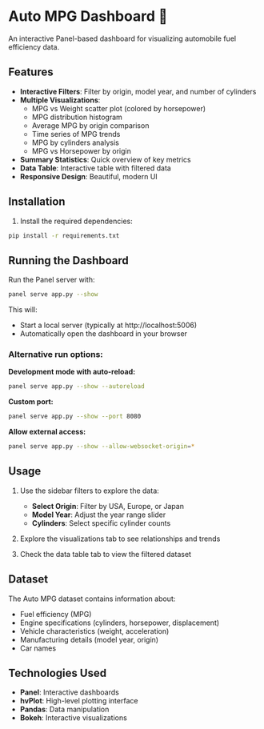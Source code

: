 # Auto MPG Dashboard 🚗

An interactive Panel-based dashboard for visualizing automobile fuel efficiency data.

## Features

- **Interactive Filters**: Filter by origin, model year, and number of cylinders
- **Multiple Visualizations**:
  - MPG vs Weight scatter plot (colored by horsepower)
  - MPG distribution histogram
  - Average MPG by origin comparison
  - Time series of MPG trends
  - MPG by cylinders analysis
  - MPG vs Horsepower by origin
- **Summary Statistics**: Quick overview of key metrics
- **Data Table**: Interactive table with filtered data
- **Responsive Design**: Beautiful, modern UI

## Installation

1. Install the required dependencies:

```bash
pip install -r requirements.txt
```

## Running the Dashboard

Run the Panel server with:

```bash
panel serve app.py --show
```

This will:
- Start a local server (typically at http://localhost:5006)
- Automatically open the dashboard in your browser

### Alternative run options:

**Development mode with auto-reload:**
```bash
panel serve app.py --show --autoreload
```

**Custom port:**
```bash
panel serve app.py --show --port 8080
```

**Allow external access:**
```bash
panel serve app.py --show --allow-websocket-origin=*
```

## Usage

1. Use the sidebar filters to explore the data:
   - **Select Origin**: Filter by USA, Europe, or Japan
   - **Model Year**: Adjust the year range slider
   - **Cylinders**: Select specific cylinder counts

2. Explore the visualizations tab to see relationships and trends

3. Check the data table tab to view the filtered dataset

## Dataset

The Auto MPG dataset contains information about:
- Fuel efficiency (MPG)
- Engine specifications (cylinders, horsepower, displacement)
- Vehicle characteristics (weight, acceleration)
- Manufacturing details (model year, origin)
- Car names

## Technologies Used

- **Panel**: Interactive dashboards
- **hvPlot**: High-level plotting interface
- **Pandas**: Data manipulation
- **Bokeh**: Interactive visualizations

